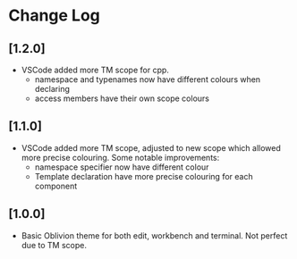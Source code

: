 # Change Log

## [1.2.0]
- VSCode added more TM scope for cpp.
  - namespace and typenames now have different colours when declaring
  - access members have their own scope colours

## [1.1.0]
- VSCode added more TM scope, adjusted to new scope which allowed more precise colouring. Some notable improvements:
  - namespace specifier now have different colour
  - Template declaration have more precise colouring for each component

## [1.0.0]
- Basic Oblivion theme for both edit, workbench and terminal. Not perfect due to TM scope.